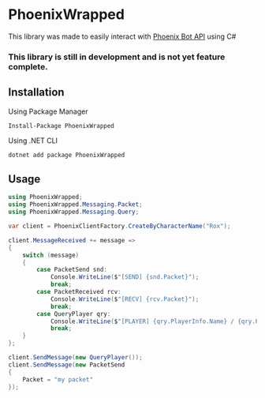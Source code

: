 # PhoenixWrapped
This library was made to easily interact with [Phoenix Bot API](https://github.com/hatz2/PhoenixAPI) using C#

### This library is still in development and is not yet feature complete.

## Installation
Using Package Manager
```shell
Install-Package PhoenixWrapped
```

Using .NET CLI
```shell
dotnet add package PhoenixWrapped
```
## Usage
```csharp
using PhoenixWrapped;
using PhoenixWrapped.Messaging.Packet;
using PhoenixWrapped.Messaging.Query;

var client = PhoenixClientFactory.CreateByCharacterName("Rox");

client.MessageReceived += message =>
{
    switch (message)
    {
        case PacketSend snd:
            Console.WriteLine($"[SEND] {snd.Packet}");
            break;
        case PacketReceived rcv:
            Console.WriteLine($"[RECV] {rcv.Packet}");
            break;
        case QueryPlayer qry:
            Console.WriteLine($"[PLAYER] {qry.PlayerInfo.Name} / {qry.PlayerInfo.Level}");
            break;
    }
};

client.SendMessage(new QueryPlayer());
client.SendMessage(new PacketSend
{
    Packet = "my packet"
});
```